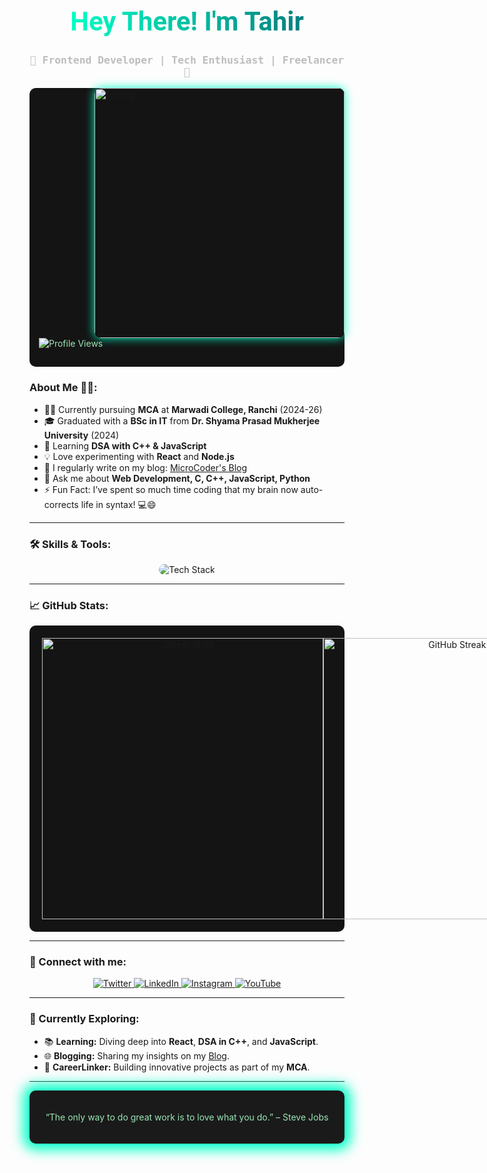 <h1 align="center" style="font-size:3em;color:#00FFC6;font-family: 'Roboto', sans-serif;">
   <span style="background: linear-gradient(to right, #00FFC6, #008080); -webkit-background-clip: text; color: transparent;">Hey There! I'm Tahir</span> 
</h1>
<h3 align="center" style="font-family: 'Source Code Pro', monospace; color: #bdbdbd;">
   🚀 Frontend Developer | Tech Enthusiast | Freelancer 🚀
</h3>

<img align="right" alt="coding" width="400" src="https://user-images.githubusercontent.com/74038190/219923809-b86dc415-a0c2-4a38-bc88-ad6cf06395a8.gif" style="border-radius: 10px; box-shadow: 0 0 15px #00FFC6;">

<div align="left" style="background-color:#141414;padding:15px;border-radius:10px;margin-bottom:20px;">
    <p style="color:#9ae6b4;">
        <img src="https://komarev.com/ghpvc/?username=tahir019&label=PROFILE%20VIEWS&color=00FFC6&style=flat-square" alt="Profile Views" />
    </p>
</div>

### About Me 👨‍💻:
- 👨‍🎓 Currently pursuing **MCA** at **Marwadi College, Ranchi** (2024-26)
- 🎓 Graduated with a **BSc in IT** from **Dr. Shyama Prasad Mukherjee University** (2024)  
- 🌱 Learning **DSA with C++ & JavaScript**
- 💡 Love experimenting with **React** and **Node.js**
- 📝 I regularly write on my blog: [MicroCoder's Blog](https://microcoder001.blogspot.com)
- 💬 Ask me about **Web Development, C, C++, JavaScript, Python**
- ⚡ Fun Fact: I’ve spent so much time coding that my brain now auto-corrects life in syntax! 💻😄

---

### 🛠️ Skills & Tools:
<div align="center">
   <img src="https://skillicons.dev/icons?i=html,css,js,react,nodejs,firebase,cpp,java,python,git,github,vscode,pycharm,intellij" alt="Tech Stack" style="border-radius: 10px;"/>
</div>

---

### 📈 GitHub Stats:
<div align="center" style="display: flex; justify-content: space-around; background-color:#141414; padding:20px; border-radius:10px;">
   <img src="https://github-readme-stats.vercel.app/api?username=tahir019&show_icons=true&theme=radical" alt="GitHub Stats" width="450px" />
   <img src="https://github-readme-streak-stats.herokuapp.com/?user=tahir019&theme=radical" alt="GitHub Streak Stats" width="450px" />
</div>

---

### 🔗 Connect with me:
<p align="center">
   <a href="https://twitter.com/coder_micro" target="_blank">
      <img src="https://img.shields.io/badge/Twitter-%231DA1F2.svg?&style=for-the-badge&logo=twitter&logoColor=white" alt="Twitter"/>
   </a>
   <a href="https://linkedin.com/in/tahir019" target="_blank">
      <img src="https://img.shields.io/badge/LinkedIn-%230A66C2.svg?&style=for-the-badge&logo=linkedin&logoColor=white" alt="LinkedIn"/>
   </a>
   <a href="https://www.instagram.com/microcoder001" target="_blank">
      <img src="https://img.shields.io/badge/Instagram-%23E4405F.svg?&style=for-the-badge&logo=instagram&logoColor=white" alt="Instagram"/>
   </a>
   <a href="https://www.youtube.com/@microcoder001" target="_blank">
      <img src="https://img.shields.io/badge/YouTube-%23FF0000.svg?&style=for-the-badge&logo=youtube&logoColor=white" alt="YouTube"/>
   </a>
</p>

---

### 🎯 Currently Exploring:
- 📚 **Learning:** Diving deep into **React**, **DSA in C++**, and **JavaScript**.
- 🌐 **Blogging:** Sharing my insights on my [Blog](https://microcoder001.blogspot.com).
- 🎯 **CareerLinker:** Building innovative projects as part of my **MCA**.

---

<div align="center" style="padding: 20px; background-color:#1a1a1a; border-radius:10px; box-shadow: 0px 0px 20px 10px #00FFC6;">
   <p style="color:#9ae6b4;">“The only way to do great work is to love what you do.” – Steve Jobs</p>
</div>

